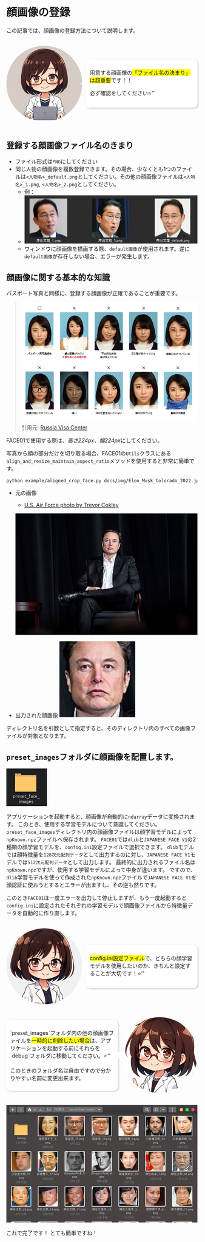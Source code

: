 # 顔画像の登録

この記事では、顔画像の登録方法について説明します。

<br />
<div style="display: flex; align-items: center;">
    <img src="https://raw.githubusercontent.com/yKesamaru/FACE01_DEV/master/assets/images/00147-2005948782.png" alt="説明文" width="200" style="margin-right: 10px; border-radius: 50%; object-fit: cover;">
    <div style="background-color: white; padding: 10px; border-radius: 10px; box-shadow: 2px 2px 5px rgba(0, 0, 0, 0.2); position: relative;">
        <p style="margin: 10;">用意する顔画像の<span style="background-color: yellow;">「ファイル名の決まり」は超重要</span>です！！</p>
        <p style="margin: 10;">必ず確認をしてください⭐️''</p>
        <div style="position: absolute; top: 50%; left: -15px; width: 0; height: 0; border-top: 10px solid transparent; border-bottom: 10px solid transparent; border-right: 15px solid white; transform: translateY(-50%);"></div>
    </div>
</div>
<br />

## 登録する顔画像ファイル名のきまり
- ファイル形式は`PNG`にしてください
- 同じ人物の顔画像を複数登録できます。その場合、少なくとも1つのファイルは`<人物名>_default.png`としてください。その他の顔画像ファイルは`<人物名>_1.png`, `<人物名>_2.png`としてください。
  - 例：
  - ![](assets/2024-08-22-18-48-10.png)
  - ウィンドウに顔画像を描画する際、`default画像`が使用されます。逆に`default画像`が存在しない場合、エラーが発生します。


## 顔画像に関する基本的な知識
パスポート写真と同様に、登録する顔画像が正確であることが重要です。

> ![](../../docs/img/passport.jpg)
> 引用元: [Russia Visa Center](https://visa.d2.r-cms.jp/)

FACE01で使用する際は、*高さ224px、幅224px*にしてください。

写真から顔の部分だけを切り取る場合、FACE01の`Utils`クラスにある`align_and_resize_maintain_aspect_ratio`メソッドを使用すると非常に簡単です。
```bash
python example/aligned_crop_face.py docs/img/Elon_Musk_Colorado_2022.jpg
```
- 元の画像
  - [U.S. Air Force photo by Trevor Cokley](https://commons.wikimedia.org/wiki/File:Elon_Musk_Colorado_2022.jpg)

  ![](../../docs/img/Elon_Musk_Colorado_2022.jpg)

- 出力された顔画像
  ![](../../docs/img/Elon_Musk_Colorado_2022.jpg_align_resize.png)

ディレクトリ名を引数として指定すると、そのディレクトリ内のすべての画像ファイルが対象となります。

## `preset_images`フォルダに顔画像を配置します。

![](../../docs/img/preset_face_images.png)

アプリケーションを起動すると、顔画像が自動的に`ndarray`データに変換されます。
このとき、使用する学習モデルについて意識してください。
`preset_face_images`ディレクトリ内の顔画像ファイルは顔学習モデルによって`npKnown.npz`ファイルへ保存されます。
`FACE01`では`dlib`と`JAPANESE FACE V1`の2種類の顔学習モデルを、`config.ini`設定ファイルで選択できます。
`dlib`モデルでは顔特徴量を`128次元配列データ`として出力するのに対し、`JAPANESE FACE V1`モデルでは`512次元配列データ`として出力します。
最終的に出力されるファイル名は`npKnown.npz`ですが、使用する学習モデルによって中身が違います。
ですので、`dlib`学習モデルを使って作成された`npKnown.npz`ファイルで`JAPANESE FACE V1`を顔認証に使おうとするとエラーが出ますし、その逆も然りです。

このとき`FACE01`は一度エラーを出力して停止しますが、もう一度起動すると`config.ini`に設定されたそれぞれの学習モデルで顔画像ファイルから特徴量データを自動的に作り直します。

<br />
<div style="display: flex; align-items: center;">
    <img src="https://raw.githubusercontent.com/yKesamaru/FACE01_DEV/master/assets/images/00080-2065252.png" alt="説明文" width="200" style="margin-right: 10px; border-radius: 50%; object-fit: cover;">
    <div style="background-color: white; padding: 10px; border-radius: 10px; box-shadow: 2px 2px 5px rgba(0, 0, 0, 0.2); position: relative;">
        <p style="margin: 10;"><span style="background-color: yellow;">config.ini設定ファイル</span>で、どちらの顔学習モデルを使用したいのか、きちんと設定することが大切です！⭐️''</p>
        <div style="position: absolute; top: 50%; left: -15px; width: 0; height: 0; border-top: 10px solid transparent; border-bottom: 10px solid transparent; border-right: 15px solid white; transform: translateY(-50%);"></div>
    </div>
</div>
<br />

<br />
<div style="display: flex; align-items: center; justify-content: flex-end;">
    <div style="background-color: white; padding: 10px; border-radius: 10px; box-shadow: 2px 2px 5px rgba(0, 0, 0, 0.2); position: relative; margin-right: 10px;">
        <p style="margin: 10;">`preset_images`フォルダ内の他の顔画像ファイルを<span style="background-color: yellow;">一時的に削除したい場合</span>は、アプリケーションを起動する前にそれらを`debug`フォルダに移動してください。⭐️''</p>
        <p style="margin: 10;">このときのフォルダ名は自由ですので分かりやすい名前に変更出来ます。</p>
        <div style="position: absolute; top: 50%; right: -15px; width: 0; height: 0; border-top: 10px solid transparent; border-bottom: 10px solid transparent; border-left: 15px solid white; transform: translateY(-50%);"></div>
    </div>
    <img src="https://raw.githubusercontent.com/yKesamaru/FACE01_DEV/master/assets/images/00129-2005948764.png" alt="説明文" width="200" style="border-radius: 50%; object-fit: cover;">
</div>
<br />

![](../../docs/img/PASTE_IMAGE_2023-01-23-21-30-46.png)

これで完了です！
とても簡単ですね！
